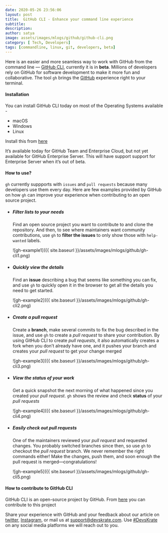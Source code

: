 ```yaml
---
date: 2020-05-26 23:56:06
layout: post
title:  GitHub CLI - Enhance your command line experience
subtitle:
description:
author: satya
image: assets/images/mlogs/github/github-cli.png
category: [ Tech, Developers]
tags: [commandline, linux, git, developers, beta]
---
```


Here is an easier and more seamless way to work with GitHub from the command line — [GitHub CLI](https://cli.github.com/), currently it is in **beta**. Millions of developers rely on GitHub for software development to make it more fun and collaborative.
The tool `gh` brings the [GitHub](https://github.com/) experience right to your terminal.


#### Installation 
You can install GitHub CLI today on most of the Operating Systems available -
- macOS     
- Windows     
- Linux     

Install this from [here](https://github.com/cli/cli#installation-and-upgrading)

It’s available today for GitHub Team and Enterprise Cloud, but not yet available for GitHub Enterprise Server. This will have support support for Enterprise Server when it’s out of beta.

#### How to use?
`gh` currently suppports with `issues` and `pull requests` because many developers use them every day. Here are few examples provided by GitHub on how `gh` can improve your experience when contributing to an open source project.

- #####  Filter lists to your needs
    Find an open source project you want to contribute to and clone the repository. And then, to see where maintainers want community contributions, use `gh` to **filter the issues** to only show those with `help-wanted` labels.

    ![gh-example1]({{ site.baseurl }}/assets/images/mlogs/github/gh-cli1.png)

- #####  Quickly view the details
    Find an **issue** describing a bug that seems like something you can fix, and use `gh` to quickly open it in the browser to get all the details you need to get started. 
         
    ![gh-example2]({{ site.baseurl }}/assets/images/mlogs/github/gh-cli2.png)

- #####  Create a pull request
    Create a **branch**, make several commits to fix the bug described in the issue, and use `gh` to create a *pull request* to share your contribution. By using GitHub CLI to create *pull requests*, it also automatically creates a fork when you don’t already have one, and it pushes your branch and creates your *pull request* to get your change merged

    ![gh-example3]({{ site.baseurl }}/assets/images/mlogs/github/gh-cli3.png)

- #####  View the status of your work
    Get a quick snapshot the next morning of what happened since you created your *pull request*. `gh` shows the review and check **status** of your *pull requests*

    ![gh-example4]({{ site.baseurl }}/assets/images/mlogs/github/gh-cli4.png)

- #####  Easily check out pull requests
    One of the maintainers reviewed your *pull request* and requested changes. You probably switched branches since then, so use `gh` to checkout the *pull request* branch. We never remember the right commands either! Make the changes, push them, and soon enough the pull request is merged—congratulations!

    ![gh-example5]({{ site.baseurl }}/assets/images/mlogs/github/gh-cli5.png)

####  How to contribute to GitHub CLI

GitHub CLI is an open-source project by GitHub. From [here](http://github.com/cli/cli) you can contribute to this project

Share your experience with GitHub and your feedback about our article on [twitter](https://twitter.com/devskrate), [Instagram](https://instagram.com/devskrate), or mail us at [support@devskrate.com](mailto:support@devskrate.com). Use [#DevsKrate](https://devskrate.com) on any social media platforms we will reach out to you.
